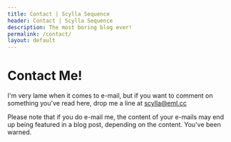```yaml
---
title: Contact | Scylla Sequence
header: Contact | Scylla Sequence
description: The most boring blog ever!
permalink: /contact/
layout: default
---
```


# Contact Me!

I'm very lame when it comes to e-mail, but if you want to comment on something you've read here, drop me a line at scylla@eml.cc

Please note that if you do e-mail me, the content of your e-mails may end up being featured in a blog post, depending on the content. You've been warned.
